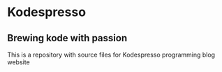 # Kodespresso
## Brewing kode with passion

This is a repository with source files for Kodespresso programming blog website
